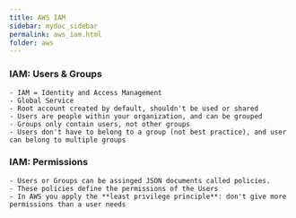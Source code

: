 ```yaml
---
title: AWS IAM
sidebar: mydoc_sidebar
permalink: aws_iam.html
folder: aws
---
```


### IAM: Users & Groups

    - IAM = Identity and Access Management
    - Global Service
    - Root account created by default, shouldn't be used or shared
    - Users are people within your organization, and can be grouped
    - Groups only contain users, not other groups
    - Users don't have to belong to a group (not best practice), and user can belong to multiple groups

### IAM: Permissions

    - Users or Groups can be assinged JSON documents called policies.
    - These policies define the permissions of the Users
    - In AWS you apply the **least privilege principle**: don't give more permissions than a user needs